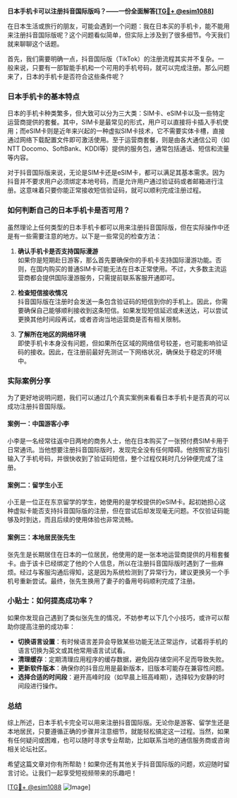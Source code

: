 **日本手机卡可以注册抖音国际版吗？——一份全面解答[[TG💪+ @esim1088](https://t.me/s/esim1088)]**

在日本生活或旅行的朋友，可能会遇到一个问题：我在日本买的手机卡，能不能用来注册抖音国际版呢？这个问题看似简单，但实际上涉及到了很多细节。今天我们就来聊聊这个话题。

首先，我们需要明确一点，抖音国际版（TikTok）的注册流程其实并不复杂。一般来说，只要有一部智能手机和一个可用的手机号码，就可以完成注册。那么问题来了，日本的手机卡是否符合这些条件呢？

### 日本手机卡的基本特点

日本的手机卡种类繁多，但大致可以分为三大类：SIM卡、eSIM卡以及一些特定运营商提供的套餐。其中，SIM卡是最常见的形式，用户可以直接将卡插入手机使用；而eSIM卡则是近年来兴起的一种虚拟SIM卡技术，它不需要实体卡槽，直接通过网络下载配置文件即可激活使用。至于运营商套餐，则是由各大通信公司（如NTT Docomo、SoftBank、KDDI等）提供的服务包，通常包括通话、短信和流量等内容。

对于抖音国际版来说，无论是SIM卡还是eSIM卡，都可以满足其基本需求。因为抖音并不要求用户必须绑定本地号码，而是允许用户通过验证码或者邮箱进行注册。这意味着只要你能正常接收短信验证码，就可以顺利完成注册过程。

### 如何判断自己的日本手机卡是否可用？

虽然理论上任何类型的日本手机卡都可以用来注册抖音国际版，但在实际操作中还是有一些需要注意的地方。以下是一些常见的检查方法：

1. **确认手机卡是否支持国际漫游**  
   如果你是短期赴日游客，那么首先要确保你的手机卡支持国际漫游功能。否则，在国内购买的普通SIM卡可能无法在日本正常使用。不过，大多数主流运营商都会提供国际漫游服务，只需提前联系客服开通即可。

2. **检查短信接收情况**  
   抖音国际版在注册时会发送一条包含验证码的短信到你的手机上。因此，你需要确保自己能够顺利接收到这条短信。如果发现短信延迟或未送达，可以尝试更换其他时间段再试，或者咨询当地运营商是否有相关限制。

3. **了解所在地区的网络环境**  
   即使手机卡本身没有问题，但如果所在区域的网络信号较差，也可能影响验证码的接收。因此，在注册前最好先测试一下网络状况，确保处于稳定的环境中。

### 实际案例分享

为了更好地说明问题，我们可以通过几个真实案例来看看日本手机卡是否真的可以成功注册抖音国际版。

#### 案例一：中国游客小李
小李是一名经常往返中日两地的商务人士，他在日本购买了一张预付费SIM卡用于日常通讯。当他想要注册抖音国际版时，发现完全没有任何障碍。他按照官方指引输入了手机号码，并很快收到了验证码短信，整个过程仅耗时几分钟便完成了注册。

#### 案例二：留学生小王
小王是一位正在东京留学的学生，她使用的是学校提供的eSIM卡。起初她担心这种虚拟卡能否支持抖音国际版的注册，但在尝试后却发现毫无问题。不仅验证码能够及时到达，而且后续的使用体验也非常流畅。

#### 案例三：本地居民张先生
张先生是长期居住在日本的一位居民，他使用的是一张本地运营商提供的月租套餐卡。由于该卡已经绑定了他的个人信息，所以在注册抖音国际版时遇到了一些麻烦。经过与客服沟通后得知，这是因为系统检测到了异常行为，建议更换另一个手机号重新尝试。最终，张先生换用了妻子的备用号码顺利完成了注册。

### 小贴士：如何提高成功率？

如果你发现自己遇到了类似张先生的情况，不妨参考以下几个小技巧，或许可以帮助你提高注册的成功率：

- **切换语言设置**：有时候语言差异会导致某些功能无法正常运作，试着将手机的语言切换为英文或其他常用语言试试看。
- **清理缓存**：定期清理应用程序的缓存数据，避免因存储空间不足而导致失败。
- **更新软件版本**：确保你的抖音应用是最新版本，旧版本可能存在兼容性问题。
- **选择合适的时间段**：避开高峰时段（如早晨上班高峰期），选择较为安静的时间段进行操作。

### 总结

综上所述，日本手机卡完全可以用来注册抖音国际版。无论你是游客、留学生还是本地居民，只要遵循正确的步骤并注意细节，就能轻松搞定这一过程。当然，如果有任何疑问或困难，也可以随时寻求专业帮助，比如联系当地的通信服务商或咨询相关论坛社区。

希望这篇文章对你有所帮助！如果你还有其他关于抖音国际版的问题，欢迎随时留言讨论。让我们一起享受短视频带来的乐趣吧！

[[TG💪+ @esim1088](https://t.me/s/esim1088) ![Image](https://i.postimg.cc/4NQfJmqS/Snipaste-2025-05-13-00-14-12.png)]